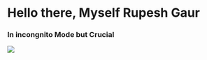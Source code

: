 <!DOCTYPE html>
<html lang="en">
  <head>
    <meta charset="UTF-8" />
    <meta name="viewport" content="width=device-width, initial-scale=1.0" />
    <link href="./style.css" rel="StyleSheet" />
  </head>
  <body>
    <h1>Hello there, Myself Rupesh Gaur</h1>
    <h3>In incongnito Mode but Crucial</h3>
    <img style ="width: 800px,
  height: 250px"class="Image" src="./logo.png" />
  </body>
</html>
